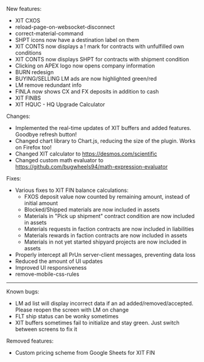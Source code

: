 New features:
- XIT CXOS
- reload-page-on-websocket-disconnect
- correct-material-command
- SHPT icons now have a destination label on them
- XIT CONTS now displays a ! mark for contracts with unfulfilled own conditions
- XIT CONTS now displays SHPT for contracts with shipment condition
- Clicking on APEX logo now opens company information
- BURN redesign
- BUYING/SELLING LM ads are now highlighted green/red
- LM remove redundant info
- FINLA now shows CX and FX deposits in addition to cash
- XIT FINBS
- XIT HQUC - HQ Upgrade Calculator

Changes:
- Implemented the real-time updates of XIT buffers and added features. Goodbye refresh button!
- Changed chart library to Chart.js, reducing the size of the plugin. Works on Firefox too!
- Changed XIT calculator to https://desmos.com/scientific
- Changed custom math evaluator to https://github.com/bugwheels94/math-expression-evaluator

Fixes:
- Various fixes to XIT FIN balance calculations:
  - FXOS deposit value now counted by remaining amount, instead of initial amount
  - Blocked/Shipped materials are now included in assets
  - Materials in "Pick up shipment" contract condition are now included in assets
  - Materials requests in faction contracts are now included in liabilities
  - Materials rewards in faction contracts are now included in assets
  - Materials in not yet started shipyard projects are now included in assets
- Properly intercept all PrUn server-client messages, preventing data loss
- Reduced the amount of UI updates
- Improved UI responsiveness
- remove-mobile-css-rules

---

Known bugs:
- LM ad list will display incorrect data if an ad added/removed/accepted. Please reopen the screen with LM on change
- FLT ship status can be wonky sometimes
- XIT buffers sometimes fail to initialize and stay green. Just switch between screens to fix it

Removed features:
- Custom pricing scheme from Google Sheets for XIT FIN
